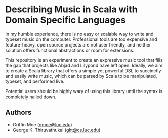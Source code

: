 Describing Music in Scala with Domain Specific Languages
========================================================

In my humble experience, there is no easy or scalable way to write and typeset
music on the computer. Professional tools are too expensive and feature-heavy,
open source projects are not user friendly, and neither solution offers
functional abstractions or room for extensions.

This repository is an experiment to create an expressive music tool that fills
the gap that projects like Abjad and Lilypond have left open. Ideally, we aim
to create a Scala library that offers a simple yet powerful DSL to succinctly and
easily write music, which can be parsed by Scala to be manipulated, typeset, and
performed live. 

Potential users should be highly wary of using this library until the syntax
is completely nailed down. 

Authors
-------

* Griffin Moe (gmoe@luc.edu)
* George K. Thiruvathukal (gkt@cs.luc.edu)
